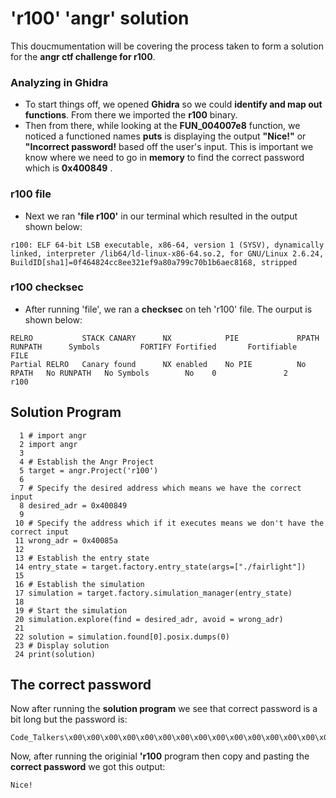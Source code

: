 # 'r100' 'angr' solution
This doucmumentation will be covering the process taken to form a solution for  the **angr ctf challenge for r100**.

### Analyzing in Ghidra
- To start things off, we opened **Ghidra** so we could **identify and map out functions**. From there we imported the **r100** binary. 
- Then from there, while looking at the **FUN_004007e8** function, we noticed a functioned names **puts** is displaying the output **"Nice!"** or **"Incorrect password!** based off the user's input. This is important we know where we need to go in **memory** to find the correct password which is **0x400849** .

### r100 file
- Next we ran **'file r100'** in our terminal which resulted in the output shown below: 
``` 
r100: ELF 64-bit LSB executable, x86-64, version 1 (SYSV), dynamically linked, interpreter /lib64/ld-linux-x86-64.so.2, for GNU/Linux 2.6.24, BuildID[sha1]=0f464824cc8ee321ef9a80a799c70b1b6aec8168, stripped
```

### r100 checksec
- After running 'file', we ran a **checksec** on teh 'r100' file. The ourput is shown below: 
```
RELRO           STACK CANARY      NX            PIE             RPATH      RUNPATH      Symbols         FORTIFY Fortified       Fortifiable     FILE
Partial RELRO   Canary found      NX enabled    No PIE          No RPATH   No RUNPATH   No Symbols        No    0               2               r100
```
## Solution Program
```
  1 # import angr
  2 import angr
  3 
  4 # Establish the Angr Project
  5 target = angr.Project('r100')
  6 
  7 # Specify the desired address which means we have the correct input
  8 desired_adr = 0x400849
  9 
 10 # Specify the address which if it executes means we don't have the correct input
 11 wrong_adr = 0x40085a
 12 
 13 # Establish the entry state
 14 entry_state = target.factory.entry_state(args=["./fairlight"])
 15 
 16 # Establish the simulation
 17 simulation = target.factory.simulation_manager(entry_state)
 18 
 19 # Start the simulation
 20 simulation.explore(find = desired_adr, avoid = wrong_adr)
 21 
 22 solution = simulation.found[0].posix.dumps(0)
 23 # Display solution
 24 print(solution)
```
## The **correct** password
Now after running the **solution program** we see that correct password is a bit long but the password is:
```
Code_Talkers\x00\x00\x00\x00\x00\x00\x00\x00\x00\x00\x00\x00\x00\x00\x00\x00\x00\x00\x00\x00\x00\x00\x00\x00\x00\x00\x00\x00\x00\x00\x00\x00\x00\x00\x00\x00\x00\x00\x00\x00\x00\x00\x00\x00\x00\x00\x00\x00\x00\x00\x00\x00\x00\x00\x00\x00\x00\x00\x00\x00\x00\x00\x00\x00\x00\x00\x00\x00\x00\x00\x00\x00\x00\x00\x00\x00\x00\x00\x00\x00\x00\x00\x00\x00\x00\x00\x00\x00\x00\x00\x00\x00\x00\x00\x00\x00\x00\x00\x00\x00\x00\x00\x00\x00\x00\x00\x00\x00\x00\x00\x00\x00\x00\x00\x00\x00\x00\x00\x00\x00\x00\x00\x00\x00\x00\x00\x00\x00\x00\x00\x00\x00\x00\x00\x00\x00\x00\x00\x00\x00\x00\x00\x00\x00\x00\x00\x00\x00\x00\x00\x00\x00\x00\x00\x00\x00\x00\x00\x00\x00\x00\x00\x00\x00\x00\x00\x00\x00\x00\x00\x00\x00\x00\x00\x00\x00\x00\x00\x00\x00\x00\x00\x00\x00\x00\x00\x00\x00\x00\x00\x00\x00\x00\x00\x00\x00\x00\x00\x00\x00\x00\x00\x00\x00\x00\x00\x00\x00\x00\x00\x00\x00\x00\x00\x00\x00\x00\x00\x00\x00\x00\x00\x00\x00\x00\x00\x00\x00\x00\x00\x00\x00\x00\x00\x00\x00\x00\x00\x00\x00\x00\x00    
```
Now, after running the originial **'r100** program then copy and pasting the **correct password** we got this output:
```
Nice!
```               
